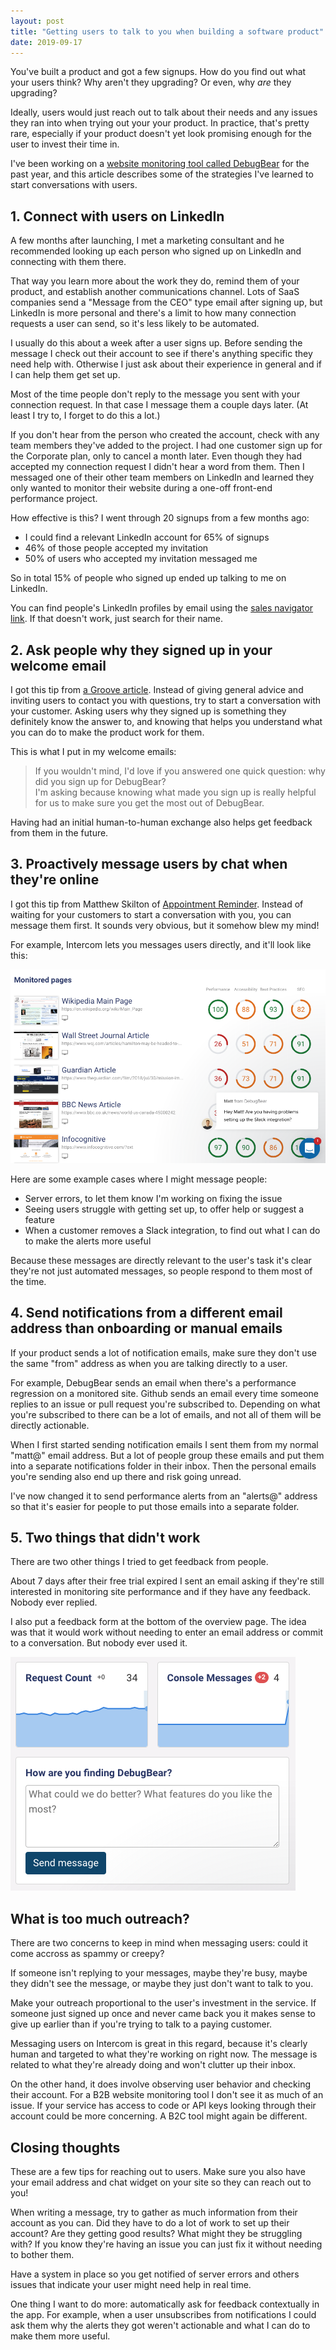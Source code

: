 ```yaml
---
layout: post
title: "Getting users to talk to you when building a software product"
date: 2019-09-17
---
```


You've built a product and got a few signups. How do you find out what your users think? Why aren't they upgrading? Or even, why *are* they upgrading?

Ideally, users would just reach out to talk about their needs and any issues they ran into when trying out your your product. In practice, that's pretty rare, especially if your product doesn't yet look promising enough for the user to invest their time in.

I've been working on a [website monitoring tool called DebugBear](https://www.debugbear.com) for the past year, and this article describes some of the strategies I've learned to start conversations with users.

## 1. Connect with users on LinkedIn

A few months after launching, I met a marketing consultant and he recommended looking up each person who signed up on LinkedIn and connecting with them there.

That way you learn more about the work they do, remind them of your product, and establish another communications channel. Lots of SaaS companies send a "Message from the CEO" type email after signing up, but LinkedIn is more personal and there's a limit to how many connection requests a user can send, so it's less likely to be automated.

I usually do this about a week after a user signs up. Before sending the message I check out their account to see if there's anything specific they need help with. Otherwise I just ask about their experience in general and if I can help them get set up.

Most of the time people don't reply to the message you sent with your connection request. In that case I message them a couple days later. (At least I try to, I forget to do this a lot.)

If you don't hear from the person who created the account, check with any team members they've added to the project. I had one customer sign up for the Corporate plan, only to cancel a month later. Even though they had accepted my connection request I didn't hear a word from them. Then I messaged one of their other team members on LinkedIn and learned they only wanted to monitor their website during a one-off front-end performance project.

How effective is this? I went through 20 signups from a few months ago: 

- I could find a relevant LinkedIn account for 65% of signups
- 46% of those people accepted my invitation
- 50% of users who accepted my invitation messaged me

So in total 15% of people who signed up ended up talking to me on LinkedIn.

You can find people's LinkedIn profiles by email using the [sales navigator link](https://www.linkedin.com/sales/gmail/profile/viewByEmail/matt@mostlystatic.com). If that doesn't work, just search for their name.

## 2. Ask people why they signed up in your welcome email

I got this tip from [a Groove article](https://www.groovehq.com/blog/email-onboarding-optimization). Instead of giving general advice and inviting users to contact you with questions, try to start a conversation with your customer. Asking users why they signed up is something they definitely know the answer to, and knowing that helps you understand what you can do to make the product work for them.

This is what I put in my welcome emails:

> If you wouldn't mind, I'd love if you answered one quick question: why did you sign up for DebugBear?  
> I'm asking because knowing what made you sign up is really helpful for us to make sure you get
the most out of DebugBear.

Having had an initial human-to-human exchange also helps get feedback from them in the future.

## 3. Proactively message users by chat when they're online

I got this tip from Matthew Skilton of [Appointment Reminder](https://appointmentreminder.com/). Instead of waiting for your customers to start a conversation with you, you can message them first. It sounds very obvious, but it somehow blew my mind!

For example, Intercom lets you messages users directly, and it'll look like this:

![](/img/blog/talking-to-users/intercom-message.png)

Here are some example cases where I might message people:

- Server errors, to let them know I'm working on fixing the issue
- Seeing users struggle with getting set up, to offer help or suggest a feature
- When a customer removes a Slack integration, to find out what I can do to make the alerts more useful

Because these messages are directly relevant to the user's task it's clear they're not just automated messages, so people respond to them most of the time.

## 4. Send notifications from a different email address than onboarding or manual emails

If your product sends a lot of notification emails, make sure they don't use the same "from" address as when you are talking directly to a user.

For example, DebugBear sends an email when there's a performance regression on a monitored site. Github sends an email every time someone replies to an issue or pull request you're subscribed to. Depending on what you're subscribed to there can be a lot of emails, and not all of them will be directly actionable.

When I first started sending notification emails I sent them from my normal "matt@" email address. But a lot of people group these emails and put them into a separate notifications folder in their inbox. Then the personal emails you're sending also end up there and risk going unread.

I've now changed it to send performance alerts from an "alerts@" address so that it's easier for people to put those emails into a separate folder.

## 5. Two things that didn't work

There are two other things I tried to get feedback from people.

About 7 days after their free trial expired I sent an email asking if they're still interested in monitoring site performance and if they have any feedback. Nobody ever replied.

I also put a feedback form at the bottom of the overview page. The idea was that it would work without needing to enter an email address or commit to a conversation. But nobody ever used it.

![](/img/blog/talking-to-users/feedback-form.png)

## What is too much outreach?

There are two concerns to keep in mind when messaging users: could it come accross as spammy or creepy?

If someone isn't replying to your messages, maybe they're busy, maybe they didn't see the message, or maybe they just don't want to talk to you.

Make your outreach proportional to the user's investment in the service. If someone just signed up once and never came back you it makes sense to give up earlier than if you're trying to talk to a paying customer.

Messaging users on Intercom is great in this regard, because it's clearly human and targeted to what they're working on right now. The message is related to what they're already doing and won't clutter up their inbox.

On the other hand, it does involve observing user behavior and checking their account. For a B2B website monitoring tool I don't see it as much of an issue. If your service has access to code or API keys looking through their account could be more concerning. A B2C tool might again be different.

## Closing thoughts

These are a few tips for reaching out to users. Make sure you also have your email address and chat widget on your site so they can reach out to you!

When writing a message, try to gather as much information from their account as you can. Did they have to do a lot of work to set up their account? Are they getting good results? What might they be struggling with? If you know they're having an issue you can just fix it without needing to bother them.

Have a system in place so you get notified of server errors and others issues that indicate your user might need help in real time.

One thing I want to do more: automatically ask for feedback contextually in the app. For example, when a user unsubscribes from notifications I could ask them why the alerts they got weren't actionable and what I can do to make them more useful.


